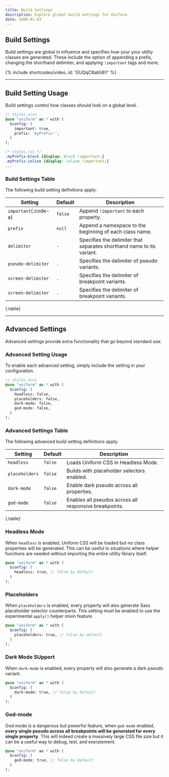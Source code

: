 ```yaml
---
title: Build Settings
description: Explore global build settings for Uniform.
date: 1000-01-03
---
```


## Build Settings

Build settings are global in influence and specifies how your your utility classes are generated. These include the option of appending a prefix, changing the shorthand delimiter, and applying `!important` tags and more.

{% include shortcodes/video, id: 'GUQqC8abh6Y' %}

---

## Build Setting Usage

Build settings control how classes should look on a global level.

```scss
// styles.scss
@use "uniform" as * with (
  $config: (
    important: true,
    prefix: 'myPrefix-',
  )
);
```

```css
/* styles.css */
.myPrefix-block {display: block !important;}
.myPrefix-inline {display: inline !important;}
...
```

### Build Settings Table

The following build setting definitions apply.

| Setting | Default | Description |
| - | - | - |
| `important`{.code-a} | `false` | Append `!important` to each property. |
| `prefix` | `null` | Append a namespace to the beginning of each class name. |
| `delimiter` | `-` | Specifies the delimiter that separates shorthand name to its variant. |
| `pseudo-delimiter` | `.` | Specifies the delimiter of pseudo variants. |
| `screen-delimiter` | `.` | Specifies the delimiter of breakpoint variants. |
| `screen-delimiter` | `.` | Specifies the delimiter of breakpoint variants. |

{.table}

---

## Advanced Settings

Advanced settings provide extra functionality that go beyond standard use.

### Advanced Setting Usage

To enable each advanced setting, simply include the setting in your configuration.

```scss
// styles.scss
@use "uniform" as * with (
  $config: (
    headless: false,
    placeholders: false,
    dark-mode: false,
    god-mode: false,
  )
);
```

### Advanced Settings Table

The following advanced build setting definitions apply.

| Setting | Default | Description |
| - | - | - |
| `headless` | `false` | Loads Uniform CSS in Headless Mode. |
| `placeholders` | `false` | Builds with placeholder selectors enabled. |
| `dark-mode` | `false` | Enable dark pseudo across all properties. |
| `god-mode` | `false` | Enables all pseudos across all responsive breakpoints. |

{.table}

### Headless Mode

When `headless` is enabled, Uniform CSS will be loaded but no class properties will be generated. This can be useful in situations where helper functions are needed without importing the entire utility library itself.

```scss
@use "uniform" as * with (
  $config: (
    headless: true, // false by default
  )
);
```

### Placeholders

When `placeholders` is enabled, every property will also generate Sass placeholder selector counterparts. This setting must be enabled to use the experimental `apply()` helper mixin feature.

```scss
@use "uniform" as * with (
  $config: (
    placeholders: true, // false by default
  )
);
```

### Dark Mode SUpport

When `dark-mode` is enabled, every property will also generate a dark pseudo variant.

```scss
@use "uniform" as * with (
  $config: (
    dark-mode: true, // false by default
  )
);
```

### God-mode

God mode is a dangerous but powerful feature, when `god-mode` enabled, **every single pseudo across all breakpoints will be generated for every single property**. This will indeed create a massively large CSS file size but it can be a useful way to debug, test, and exerpiement.

```scss
@use "uniform" as * with (
  $config: (
    god-mode: true, // false by default
  )
);
```
